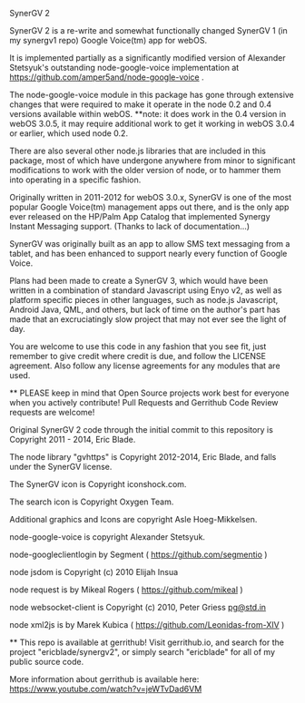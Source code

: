 SynerGV 2

SynerGV 2 is a re-write and somewhat functionally changed SynerGV 1
(in my synergv1 repo) Google Voice(tm) app for webOS.

It is implemented partially as a significantly modified version of Alexander Stetsyuk's
outstanding node-google-voice implementation at https://github.com/amper5and/node-google-voice .

The node-google-voice module in this package has gone through extensive changes that
were required to make it operate in the node 0.2 and 0.4 versions available within
webOS.  **note: it does work in the 0.4 version in webOS 3.0.5, it may require additional
work to get it working in webOS 3.0.4 or earlier, which used node 0.2.

There are also several other node.js libraries that are included in this package, most of
which have undergone anywhere from minor to significant modifications to work with the
older version of node, or to hammer them into operating in a specific fashion.

Originally written in 2011-2012 for webOS 3.0.x, SynerGV is one of the most popular Google
Voice(tm) management apps out there, and is the only app ever released on the HP/Palm
App Catalog that implemented Synergy Instant Messaging support.  (Thanks to lack of documentation...)

SynerGV was originally built as an app to allow SMS text messaging from a tablet,
and has been enhanced to support nearly every function of Google Voice.

Plans had been made to create a SynerGV 3, which would have been written in
a combination of standard Javascript using Enyo v2,
as well as platform specific pieces in other languages, such as node.js Javascript,
Android Java, QML, and others, but lack of time on the author's part has made that
an excruciatingly slow project that may not ever see the light of day.

You are welcome to use this code in any fashion that you see fit, just remember
to give credit where credit is due, and follow the LICENSE agreement. Also follow
any license agreements for any modules that are used.

** PLEASE keep in mind that Open Source projects work best for everyone when you
actively contribute!  Pull Requests and Gerrithub Code Review requests are welcome!

Original SynerGV 2 code through the initial commit to this repository is Copyright 2011 - 2014, Eric Blade.

The node library "gvhttps" is Copyright 2012-2014, Eric Blade, and falls under the SynerGV license.

The SynerGV icon is Copyright iconshock.com.

The search icon is Copyright Oxygen Team.

Additional graphics and Icons are copyright Asle Hoeg-Mikkelsen.

node-google-voice is copyright Alexander Stetsyuk.

node-googleclientlogin by Segment ( https://github.com/segmentio )

node jsdom is Copyright (c) 2010 Elijah Insua

node request is by Mikeal Rogers ( https://github.com/mikeal )

node websocket-client is Copyright (c) 2010, Peter Griess <pg@std.in>

node xml2js is by Marek Kubica ( https://github.com/Leonidas-from-XIV )

**
This repo is available at gerrithub!  Visit gerrithub.io, and search for the
project "ericblade/synergv2", or simply search "ericblade" for all of my public
source code.

More information about gerrithub is available here:
https://www.youtube.com/watch?v=jeWTvDad6VM
